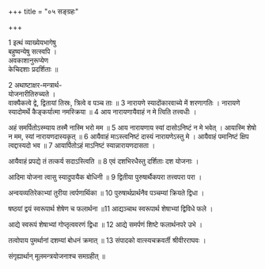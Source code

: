 +++
title = "०५ सङ्ग्रहः"

+++

1 इत्थं व्याख्येयभागेषु  
बहुष्वन्येषु सत्स्वपि ।  
अवकाशानुरूप्येण  
केचिदशाः प्रदर्शिताः ॥

2 अथाष्टाक्षर-मन्त्रार्थ-  
योजनारीतिरुच्यते ।   
वाक्यैकत्वे द्वे, द्वितायां तिस्रः, त्रित्वे व पञ्च ताः ॥ 3 नारायणे स्यादोंकारवाच्ये में शरणागतिः । नारायणे स्यादोमर्थे कैङ्कर्यात्मा नमस्क्रिया ॥ 4 आय नारायणायैवाहं न मे त्विति तत्त्वधीः ।

अहं समर्पितोऽस्म्याय तस्मै नास्मि भरो मम ॥ 5 आय नारायणाय स्यां दासोऽनिष्टं न मे भवेत् । आयास्मि शेषो न मम, स्यां नारायणदास्यकृत् ॥ 6 आयैवाहं माऽस्त्वनिष्टं दास्यं नारायणेऽस्तु मे । आयैवाहं पमानिष्टं क्षिप त्वद्दास्यदो भव ॥ 7 आयार्पितोऽहं माऽनिष्टं स्यान्नारायणदासता ।

आयैवाहं प्रपद्ये तं तत्कर्य सदाऽस्त्विति ॥ 8 एवं दशभिरधैस्तु दर्शिताः दश योजनाः ।

आदिमा योजना त्वासु स्यादुपायैक बोधिनी ॥ 9 द्वितीया पुरुषार्थैकपरा तत्त्वपरा परा ।

अन्वयव्यतिरेकाभ्यां तुरीया त्वर्पणार्थिका ॥ 10 पुरुषार्थप्रार्थनैव पञ्चम्यां क्रियते द्विधा ।

षष्ठयां द्वयं स्वरूपार्थ शेषेण च फलार्थना ॥11 आद्यञ्चाथ स्वरूपार्थ शेषाभ्यां द्विविधे फले ।

आद्ये स्वरूपं शेषाभ्यां गोप्तृत्ववरणं द्विधा ॥ 12 आद्ये समर्पणं शिष्टे फलार्थनपरे उभे ।

तत्वोपाय पुमर्थानां दशम्यां बोधनं क्रमात् ॥ 13 संपादको वात्स्यचक्रवर्ती श्रीवीरराघवः ।

संगृह्यार्थान् मूलमन्त्रयोजनाश्च समग्रहीत् ॥
